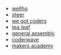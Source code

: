 <ul>
<li><a href="wellho.net">wellho</a></li>
<li><a href="steer.me">steer</a></li>
<li><a href="wegotcoders.com">we got coders</a></li>
<li><a href="http://www.gotealeaf.com/">tea leaf</a></li>
<li><a href="generalassemb.ly">general assembly</a></li>
<li><a href="coderwave.com">coderwave</a></li>
<li><a href="http://www.makersacademy.com/">makers academy</a></li>



</ul>

